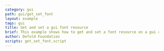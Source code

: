 ```yaml
---
category: gui
path: gui/get_set_font
layout: example
tags: gui
title: Get and set a gui font resource
brief: This example shows how to get and set a font resource on a gui component.
author: Defold Foundation
scripts: get_set_font.script
---
```



